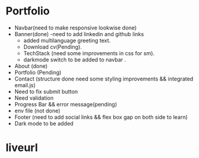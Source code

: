 # Portfolio
 - Navbar(need to make responsive lookwise done)
 - Banner(done)
    -need to add linkedin and github links
    - added multilanguage greeting text.
    - Download cv(Pending).
    - TechStack (need some improvements in css for sm).
    - darkmode switch to be added to navbar .
 - About (done)
 - Portfolio (Pending)
 - Contact (structure done need some styling improvements && integrated email.js)
  - Need to fix submit button 
  - Need validation
  - Progress Bar && error message(pending)
  - env file (not done)
 - Footer (need to add social links && flex box gap on both side to learn)
 - Dark mode to be added
 # liveurl
